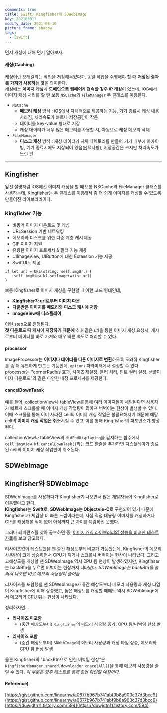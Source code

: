 ```yaml
---
comments: true
title: Swift) Kingfisher와 SDWebImage
key: 202103011
modify_date: 2021-06-10
picture_frame: shadow
tags:
  - [swift]
---
```

 
먼저 캐싱에 대해 먼저 알아보자.   
 
#### 캐싱(Caching)
 
캐싱이란 오래걸리는 작업을 저장해두었다가, 동일 작업을 수행해야 할 때 **저장된 결과를 가져와 사용하는 것**을 의미한다.   
캐싱에는 **이미지 캐싱**과 **도메인으로 웹페이지 접속할 경우 IP 캐싱**이 있는데, iOS에서 이미지 캐싱 처리를 할 땐 보통 `NSCache`와 `FileManager` 두 클래스를 이용한다.   
 
- `NSCache`
  - **메모리 캐싱** 방식 : iOS에서 자체적으로 제공하는 기능, 기기 종료시 캐싱 내용 사라짐, 처리속도가 빠르나 저장공간이 작음
  - 데이터를 key-value 형태로 저장
  - 캐싱 데이터가 너무 많은 메모리를 사용할 시, 자동으로 캐싱 메모리 삭제
- `FileManager`
  - **디스크 캐싱** 방식 : 캐싱 데이터가 자체 디렉토리를 만들어 기기 내부에 아카이빙, 기기 종료시에도 저장되어 있음(선택사항), 저장공간은 크지만 처리속도가 느린 편
   
---
   
## Kingfisher
 
앞선 설명처럼 iOS에선 이미지 캐싱을 할 때 보통 NSCache와 FileManager 클래스를 사용하는데, Kingfisher는 두 클래스를 이용해서 좀 더 쉽게 이미지를 캐싱할 수 있도록 만들어진 라이브러리이다.   

 
### Kingfisher 기능
 
- 비동기 이미지 다운로드 및 캐싱
- URLSession 기반 네트워킹
- 메모리와 디스크를 위한 다중 계층 캐시 제공
- GIF 이미지 지원
- 유용한 이미지 프로세서 & 필터 기능 제공
- UIImageView, UIButton에 대한 Extension 기능 제공
- SwiftUI도 제공
 
```
if let url = URL(string: self.imgUrl) {
    self.imgView.kf.setImage(with: url)
}
```
보통 Kingfisher로 이미지 캐싱을 구현할 때 이런 코드 형태인데,   
 
- **Kingfisher가 url로부터 이미지 다운**
- **다운받은 이미지를 메모리와 디스크 캐시에 저장**
- **ImageView에 디스플레이**
 
이런 step으로 진행된다.   
**첫 다운로드 때 캐시에 저장하기 때문에** 추후 같은 url을 통한 이미지 캐싱 요청시, 캐시로부터 데이터를 바로 가져와 매우 빠른 속도로 처리할 수 있다.   
   
#### processor
 
ImageProcessor는 **이미지나 데이터를 다른 이미지로 변환**하도록 도와줘 Kingfisher를 좀 더 유연하게 만드는 기능인데, `options` 파라미터에서 설정할 수 있다.   
processor는 "cornerRadius 효과, 사이즈 재설정, 블러 처리, 틴트 컬러 설정, 샘플이미지 다운로드"와 같은 다양한 내장 프로세서를 제공한다.   
 
#### cancelDownTaask
 
예를 들어, collectionView나 tableView를 통해 여러 이미지들이 세팅된다면 사용자가 빠르게 스크롤할 때 이미지 캐싱 작업량이 많아져 버벅이는 현상이 발생할 수 있다.   
이때 스크롤을 통해 이미 사라진 cell의 이미지 캐싱 작업은 불필요해지기 때문에 해당 cell의 **이미지 캐싱 작업은 취소**시킬 수 있고, 이를 통해 Kingfisher의 퍼포먼스가 향상된다.   
 
collectionView나 tableView의 `didEndDisplaying`을 감지하는 함수에서 `cell.imgView.kf.cancelDownTask()`라는 코드 한줄을 추가하면 디스플레이가 종료된 cell의 이미지 캐싱 작업만이 취소된다.   
 
## SDWebImage
 

 
## Kingfisher와 SDWebImage
 
SDWebImage를 사용하다가 Kingfisher가 나오면서 많은 개발자들이 Kingfisher로 이동했다고 한다.   
**Kingfisher**는 **Swift**로, **SDWebImage**는 **Objectvie-C**로 구현되어 있기 때문에 Kingfisher가 체감상 더 빠른 느낌이라는데, 사실 직접 대용량 이미지를 캐싱하거나 GIF를 캐싱해본 적이 없어 아직까지 큰 차이를 체감하진 못했다.   
 
그러나 레퍼런스를 찾아 공부하던 중, [이미지 캐싱 라이브러리의 성능을 비교한 테스트 자료](https://gist.github.com/linearhw/a0677b967b741abf9b8a903c37d3bcc9)를 보고 참고했다.   
 
리사이즈없이 테스트했을 땐 중간 해상도부터 비교가 가능했는데, Kingfisher의 메모리 사용량이 크게 상승하면서 CPU가 튀거나 스크롤시 버벅이는 현상이 나타났다. 그리고 고해상도를 캐싱할 땐 SDWebImage 역시 CPU 튐 현상이 발생하였지만, Kingfihser는 backBtn을 누르면 버벅이는 현상까지 나타났다. *SDWebImage는 backBtn을 눌러서 나오면 바로 메모리 사용량이 줄어듬*   
 
리사이즈를 포함했을 땐 SDWebImage가 중간 해상도부터 메모리 사용량과 캐싱 타임이 Kingfisher에 비해 상승했고, 높은 해상도를 캐싱할 때에도 역시 SDWebImage에서 메모리와 CPU 튀는 현상이 나타났다.   
   
정리하자면...   
   
- **리사이즈 미포함**   
  - (중간 해상도부터) `Kingfisher`의 메모리 사용량 증가, CPU 튐/버벅임 현상 발생   
- **리사이즈 포함**   
  - (중간 해상도부터) `SDWebImage`의 메모리 사용량과 캐싱 타임 상승, 메모리와 CPU 튐 현상 발생   
 
 
물론 Kingfisher의 "backBtn으로 인한 버벅임 현상"은 `KingfisherManager.shared.downloader.cnacelAll()`을 통해 메모리 사용량을 줄일 수 있다. *이 부분은 향후 테스트를 통해 한번 확인할 예정이다.*   
 
#### Reference)
 
[https://gist.github.com/linearhw/a0677b967b741abf9b8a903c37d3bcc9](https://gist.github.com/linearhw/a0677b967b741abf9b8a903c37d3bcc9)   
[https://duwjdtn11.tistory.com/594](https://duwjdtn11.tistory.com/594)
